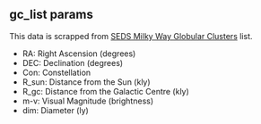 ## gc_list params
This data is scrapped from [SEDS Milky Way Globular Clusters](https://spider.seds.org/spider/MWGC/mwgc.html) list.
- RA: Right Ascension (degrees)
- DEC: Declination (degrees)
- Con: Constellation
- R_sun: Distance from the Sun (kly)
- R_gc: Distance from the Galactic Centre (kly)
- m-v: Visual Magnitude (brightness)
- dim: Diameter (ly)
